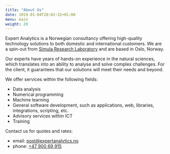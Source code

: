 ```yaml
---
title: "About Us"
date: 2019-01-04T20:02:32+01:00
menu: main
weight: 20
---
```


Expert Analytics is a Norwegian consultancy offering high-quality
technology solutions to both domestic and international customers. We
are a spin-out from [Simula Research
Laboratory](https://www.simula.no) and are based in Oslo, Norway.

Our experts have years of hands-on experience in the natural sciences,
which translates into an ability to analyse and solve complex
challenges. For the client, it guarantees that our solutions will meet
their needs and beyond.

We offer services within the following fields:

- Data analysis
- Numerical programming
- Machine learning
- General software development, such as applications, web, libraries,
  integrations, scripting, etc.
- Advisory services within ICT
- Training

Contact us for quotes and rates:

- email: [post@expertanalytics.no](mailto:post@expertanalytics.no)
- phone: [+47 900 69 915](phone:+4790069915)
